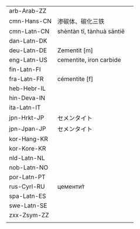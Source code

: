 | | | |
|-|-|-|
| arb-Arab-ZZ |  |  |
| cmn-Hans-CN | 渗碳体、碳化三铁 |  |
| cmn-Latn-CN | shèntàn tǐ, tànhuà sāntiě |  |
| dan-Latn-DK |  |  |
| deu-Latn-DE | Zementit [m] |  |
| eng-Latn-US | cementite, iron carbide |  |
| fin-Latn-FI |  |  |
| fra-Latn-FR | cémentite [f] |  |
| heb-Hebr-IL |  |  |
| hin-Deva-IN |  |  |
| ita-Latn-IT |  |  |
| jpn-Hrkt-JP | セメンタイト |  |
| jpn-Jpan-JP | セメンタイト |  |
| kor-Hang-KR |  |  |
| kor-Kore-KR |  |  |
| nld-Latn-NL |  |  |
| nob-Latn-NO |  |  |
| por-Latn-PT |  |  |
| rus-Cyrl-RU | цементи́т |  |
| spa-Latn-ES |  |  |
| swe-Latn-SE |  |  |
| zxx-Zsym-ZZ |  |  |
|  |  |  |
